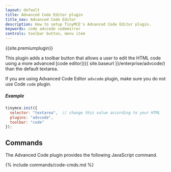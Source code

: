 ```yaml
---
layout: default
title: Advanced Code Editor plugin
title_nav: Advanced Code Editor
description: How to setup TinyMCE's Advanced Code Editor plugin.
keywords: code advcode codemirror
controls: toolbar button, menu item
---
```


{{site.premiumplugin}}

This plugin adds a toolbar button that allows a user to edit the HTML code using a more advanced [code editor]({{ site.baseurl }}/enterprise/advcode/) than the default textarea.

If you are using Advanced Code Editor `advcode` plugin, make sure you do not use Code `code` plugin.

##### Example

```js
tinymce.init({
  selector: "textarea",  // change this value according to your HTML
  plugins: "advcode",
  toolbar: "code"
});
```

## Commands

The Advanced Code plugin provides the following JavaScript command.

{% include commands/code-cmds.md %}
